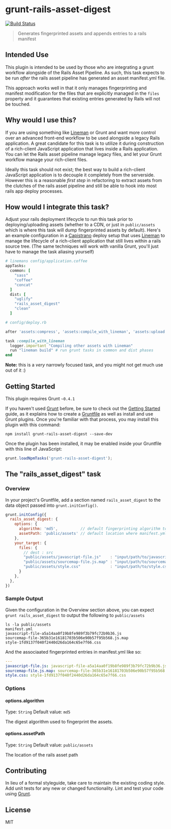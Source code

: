 # grunt-rails-asset-digest

[![Build Status](https://travis-ci.org/davemo/grunt-rails-asset-digest.png?branch=master)](https://travis-ci.org/davemo/grunt-rails-asset-digest)


> Generates fingerprinted assets and appends entries to a rails manifest

## Intended Use

This plugin is intended to be used by those who are integrating a grunt workflow alongside of the Rails Asset Pipeline. As such, this task expects to be run _after_ the rails asset pipeline has generated an asset manifest.yml file.

This approach works well in that it only manages fingerprinting and manifest modification for the files that are explicitly managed in the `files` property and it guarantees that existing entries generated by Rails will not be touched.

## Why would I use this?

If you are using something like [Lineman](http://www.linemanjs.com) or Grunt and want more control over an advanced front-end workflow to be used alongside a legacy Rails application. A great candidate for this task is to utilize it during construction of a rich-client JavaScript application that lives inside a Rails application. You can let the Rails asset pipeline manage legacy files, and let your Grunt workflow manage your rich-client files.

Ideally this task should not exist; the best way to build a rich-client JavaScript application is to decouple it completely from the serverside. However this is a reasonable _first step_ in refactoring to extract assets from the clutches of the rails asset pipeline and still be able to hook into most rails app deploy processes.

## How would I integrate this task?

Adjust your rails deployment lifecycle to run this task prior to deploying/uploading assets (whether to a CDN, or just in `public/assets` which is where this task will dump fingerprinted assets by default). Here's an example configuration in a [Capistrano](https://github.com/capistrano/capistrano) deploy setup that uses [Lineman](http://www.linemanjs.com) to manage the lifecycle of a rich-client application that still lives within a rails source tree. (The same techniques will work with vanilla Grunt, you'll just have to manage the task aliasing yourself)

```coffeescript
# linemans config/application.coffee
appTasks:
  common: [
    "sass"
    "coffee"
    "concat"
  ]
  dist: [
    "uglify"
    "rails_asset_digest"
    "clean"
  ]
```

```ruby
# config/deploy.rb

after 'assets:compress', 'assets:compile_with_lineman', 'assets:upload'

task :compile_with_lineman
  logger.important "Compiling other assets with Lineman"
  run "lineman build" # run grunt tasks in common and dist phases
end
```

**Note:** this is a _very_ narrowly focused task, and you might not get much use out of it :)

## Getting Started
This plugin requires Grunt `~0.4.1`

If you haven't used [Grunt](http://gruntjs.com/) before, be sure to check out the [Getting Started](http://gruntjs.com/getting-started) guide, as it explains how to create a [Gruntfile](http://gruntjs.com/sample-gruntfile) as well as install and use Grunt plugins. Once you're familiar with that process, you may install this plugin with this command:

```shell
npm install grunt-rails-asset-digest --save-dev
```

Once the plugin has been installed, it may be enabled inside your Gruntfile with this line of JavaScript:

```js
grunt.loadNpmTasks('grunt-rails-asset-digest');
```

## The "rails_asset_digest" task

### Overview
In your project's Gruntfile, add a section named `rails_asset_digest` to the data object passed into `grunt.initConfig()`.

```js
grunt.initConfig({
  rails_asset_digest: {
    options: {
      algorithm: 'md5',          // default fingerprinting algorithm to use
      assetPath: 'public/assets' // default location where manifest.yml lives
    },
    your_target: {
      files: {
        // dest : src
        "public/assets/javascript-file.js"    : "input/path/to/javascript-file.js",
        "public/assets/sourcemap-file.js.map" : "input/path/to/sourcemap-file.js.map",
        "public/assets/style.css"             : "input/path/to/style.css"
      }
    },
  },
})
```

### Sample Output

Given the configuration in the Overview section above, you can expect `grunt rails_asset_digest` to output the following to `public/assets`

```shell
ls -la public/assets
manifest.yml
javascript-file-a5a14aa0f19b8fe989f3b79fc72b9b36.js
sourcemap-file-365b31e16181703b506e90b57f95b568.js.map
style-1fd9137f040f2440d26da164c65e7f66.css
```

And the associaated fingerprinted entries in manifest.yml like so:

```yaml
---
javascript-file.js: javascript-file-a5a14aa0f19b8fe989f3b79fc72b9b36.js
sourcemap-file.js.map: sourcemap-file-365b31e16181703b506e90b57f95b568.js.map
style.css: style-1fd9137f040f2440d26da164c65e7f66.css
```

### Options

#### options.algorithm
Type: `String`
Default value: `md5`

The digest algorithm used to fingerprint the assets.

#### options.assetPath
Type: `String`
Default value: `public/assets`

The location of the rails asset path

## Contributing
In lieu of a formal styleguide, take care to maintain the existing coding style. Add unit tests for any new or changed functionality. Lint and test your code using [Grunt](http://gruntjs.com/).

## License

MIT
